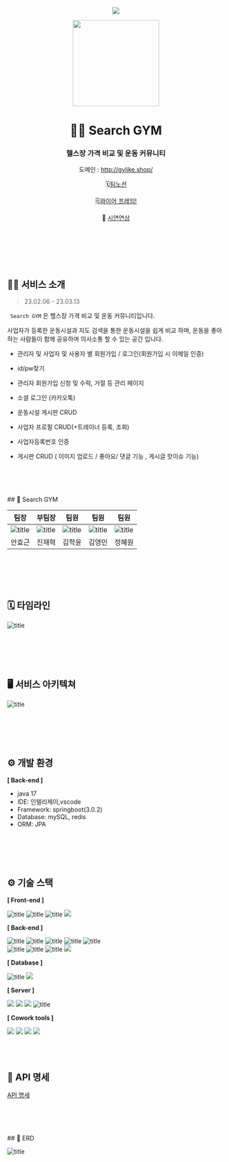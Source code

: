 <div align=center>
<a href="https://hits.seeyoufarm.com"><img src="https://hits.seeyoufarm.com/api/count/incr/badge.svg?url=https%3A%2F%2Fgithub.com%2Fallnight5%2Ffinal-8-team-project&count_bg=%2379C83D&title_bg=%23555555&icon=&icon_color=%23E7E7E7&title=hits&edge_flat=false"/></a>

<p align="center"><img src="https://velog.velcdn.com/images/wonizizi99/post/55ffb9b5-93b8-445c-bd4a-10aa325cf42b/image.png" height="200px" width="200px"></p>

# 💪🏻 Search GYM

### 헬스장 가격 비교 및 운동 커뮤니티

 도메인 : http://gylike.shop/

 🗓️[팀노션](https://season-blue-d29.notion.site/B-8-S-A-93d8a6935e49450abe525c205306928b)   


🗒️[와이어 프레임!](https://season-blue-d29.notion.site/8-88b88acda0314ae4a29e758e4e38faa5)   


🎥 [시연연상](https://www.youtube.com/watch?v=Gmp0cqkhPpA)   
</div>
</br>
</br>
</br>
</br>
</br>


## 💁‍♀️ 서비스 소개
>23.02.06 - 23.03.13

<code> Search GYM</code> 은 헬스장 가격 비교 및 운동 커뮤니티입니다.

사업자가 등록한  운동시설과 지도 검색을 통한 운동시설을 쉽게 비교 하며, 운동을 좋아하는 사람들이 함께 공유하며 의사소통 할 수 있는 공간 입니다. 

- 관리자 및 사업자 및 사용자 별 회원가입 / 로그인(회원가입 시 이메일 인증)
- id/pw찾기
- 관리자 회원가입 신청 및 수락, 거절 등 관리 페이지  
- 소셜 로그인 (카카오톡)
- 운동시설 게시판 CRUD
- 사업자 프로필 CRUD(+트레이너 등록,  조회) 
- 사업자등록번호 인증

- 게시판 CRUD ( 이미지 업로드 / 좋아요/ 댓글 기능 , 게시글 핫이슈 기능) 
</br>
</br>
</br>
</br>
## 👥 Search GYM

| 팀장 | 부팀장 | 팀원 | 팀원 | 팀원 |
| --- | --- | --- | --- | --- |
| ![title](https://velog.velcdn.com/images/wonizizi99/post/85498758-4d28-45f9-bf6a-f85a496592c5/image.png)  | ![title](https://velog.velcdn.com/images/wonizizi99/post/06f26573-df5d-491b-ae5b-bc077cf6fce6/image.jpeg)     | ![title](https://velog.velcdn.com/images/wonizizi99/post/36ee7f2d-bd28-48f8-8c4f-5c4076a38ee3/image.png)   |![title](https://velog.velcdn.com/images/wonizizi99/post/c3a81cdb-4bc7-4a58-b4bc-8c1feea33616/image.png)   |![title](https://velog.velcdn.com/images/wonizizi99/post/d19d38a5-1d14-4cb2-9352-230c4a663c3e/image.jpeg)    |
| 안효근 | 진재혁 | 김학윤 | 김영민|정혜원 |


</br>
</br>
</br>
</br>


## 🗓️ 타임라인 
![title](https://velog.velcdn.com/images/wonizizi99/post/f1f19117-fbc2-4237-9311-285e4a83de04/image.png)   


</br>
</br>
</br>
</br>

## 🖥️ 서비스 아키텍쳐

![title](https://velog.velcdn.com/images/wonizizi99/post/3f32d2fd-f94d-4162-aef8-68154bcc9410/image.png)   


</br>
</br>
</br>
</br>

## ⚙ 개발 환경
**[ Back-end ]**
- java 17
- IDE: 인텔리제이,vscode
- Framework: springboot(3.0.2)
- Database: mySQL, redis
- ORM: JPA
</br>
</br>
</br>
</br>

## ⚙ 기술 스택
**[ Front-end ]**

  ![title](https://camo.githubusercontent.com/47d8237d822743a0389cd64dbeffce5220d3237fb6fc15f480df19cbd4d3cb77/68747470733a2f2f696d672e736869656c64732e696f2f62616467652f48544d4c352d4533344632363f7374796c653d666f722d7468652d6261646765266c6f676f3d48544d4c35266c6f676f436f6c6f723d7768697465)   ![title](https://camo.githubusercontent.com/cb4472f9af9977db27f95300d3802acf99b3bd55e5596fe944be773754ddb6b2/68747470733a2f2f696d672e736869656c64732e696f2f62616467652f435353332d3135373242363f7374796c653d666f722d7468652d6261646765266c6f676f3d43535333266c6f676f436f6c6f723d7768697465)   ![title](https://camo.githubusercontent.com/f12073d90fdedbf5a585fe6a37b7ad1cfc125123b0ee80081d1e741109e628c4/68747470733a2f2f696d672e736869656c64732e696f2f62616467652f4a6176617363726970742d4637444631453f7374796c653d666f722d7468652d6261646765266c6f676f3d4a617661736372697074266c6f676f436f6c6f723d626c61636b) <img src="https://img.shields.io/badge/Bootstrap-7952B3?style=for-the-badge&logo=Bootstrap&logoColor=white">

**[ Back-end ]**

![title](https://camo.githubusercontent.com/6cbecd63a9a8f83ee186885c446938820ffa8304942a284ee6e1e2acb2bfd822/68747470733a2f2f696d672e736869656c64732e696f2f62616467652f6a6176612d2532334544384230302e7376673f7374796c653d666f722d7468652d6261646765266c6f676f3d6a617661266c6f676f436f6c6f723d7768697465)   ![title](https://camo.githubusercontent.com/4590c0af4aeb1b75233885f86e80c1da8cb2afd401173a40e41370f5cad5db20/68747470733a2f2f696d672e736869656c64732e696f2f62616467652f4a57542d626c61636b3f7374796c653d666f722d7468652d6261646765266c6f676f3d4a534f4e253230776562253230746f6b656e73)   ![title](https://camo.githubusercontent.com/071595b0fe0ac08046e2eddca8c6f64ae763a9380fea3df7e1aa174685a61a92/68747470733a2f2f696d672e736869656c64732e696f2f62616467652f477261646c652d3032333033412e7376673f7374796c653d666f722d7468652d6261646765266c6f676f3d477261646c65266c6f676f436f6c6f723d7768697465)   ![title](https://camo.githubusercontent.com/a2fdb686bf3f4bd26f142a4b60bde87647ff18e340d8251e0aea3fa551bb568e/68747470733a2f2f696d672e736869656c64732e696f2f62616467652f496e74656c6c694a494445412d3030303030302e7376673f7374796c653d666f722d7468652d6261646765266c6f676f3d696e74656c6c696a2d69646561266c6f676f436f6c6f723d7768697465)   ![title](https://camo.githubusercontent.com/02835d88679c41d5cc68d64e71cf1bd6105bdb86fb3d2f5c687182eb489ebf8c/68747470733a2f2f696d672e736869656c64732e696f2f62616467652f4a556e697420352d3030383843433f7374796c653d666f722d7468652d6261646765266c6f676f3d4a556e697435266c6f676f436f6c6f723d7768697465)   
![title](https://camo.githubusercontent.com/49f645b5e439b0d748424412207eae5748b81d77563f866d8528f60c66b669e1/68747470733a2f2f696d672e736869656c64732e696f2f62616467652f737072696e672d2532333644423333462e7376673f7374796c653d666f722d7468652d6261646765266c6f676f3d737072696e67266c6f676f436f6c6f723d7768697465)   ![title](https://camo.githubusercontent.com/3f5449a1053d7fe9026c4420e8e7c2603738ce854fb19d91ca63e4220d5757b9/68747470733a2f2f696d672e736869656c64732e696f2f62616467652f537072696e6720626f6f742d2532333644423333463f7374796c653d666f722d7468652d6261646765266c6f676f3d537072696e6720626f6f74266c6f676f436f6c6f723d7768697465)  ![title](https://camo.githubusercontent.com/31d7a7508419c8c5199275026d040e25f228670be46e761f79d7a9b2393e3005/68747470733a2f2f696d672e736869656c64732e696f2f62616467652f537072696e672064617461204a50412d2532333644423333462e7376673f7374796c653d666f722d7468652d6261646765266c6f676f3d537072696e672064617461204a5041266c6f676f436f6c6f723d7768697465)   <img src="https://img.shields.io/badge/Spring Security-6DB33F?style=for-the-badge&logo=Spring Security&logoColor=white">




    

**[ Database ]**

![title](https://camo.githubusercontent.com/663e1142feaef17538598597d537c3c4f0f8e2300d603cec31f85957deac9719/68747470733a2f2f696d672e736869656c64732e696f2f62616467652f52656469732d4630353133383f7374796c653d666f722d7468652d6261646765266c6f676f3d5265646973266c6f676f436f6c6f723d7768697465)   <img src="https://img.shields.io/badge/MySQL-4479A1?style=for-the-badge&logo=MySQL&logoColor=white">




**[ Server ]**

 <img src="https://img.shields.io/badge/Amazon EC2-FF9900?style=for-the-badge&logo=Amazon EC2&logoColor=white"> <img src="https://img.shields.io/badge/Amazon RDS-527FFF?style=for-the-badge&logo=Amazon RDS&logoColor=white">  <img src="https://img.shields.io/badge/Linux-FCC624?style=for-the-badge&logo=Linux&logoColor=white">  ![title](https://camo.githubusercontent.com/d559b6d36b66e09e647e68fe1fae157b2064c389ee4de2b3ab0f7078518e651d/68747470733a2f2f696d672e736869656c64732e696f2f62616467652f416d617a6f6e2053332d4630353133383f7374796c653d666f722d7468652d6261646765266c6f676f3d416d617a6f6e205333266c6f676f436f6c6f723d7768697465)   



**[ Cowork tools ]**
   
 <img src="https://img.shields.io/badge/Postman-FF6C37?style=for-the-badge&logo=Postman&logoColor=white"> <img src="https://img.shields.io/badge/Notion-000000?style=for-the-badge&logo=Notion&logoColor=white"> <img src="https://img.shields.io/badge/GitHub-181717?style=for-the-badge&logo=GitHub&logoColor=white"> <img src="https://img.shields.io/badge/Slack-4A154B?style=for-the-badge&logo=Slack&logoColor=white">
</br>
</br>
</br>
</br>

## 📃 API 명세

[API 명세](https://season-blue-d29.notion.site/9402f1fb9f1d4afcbc81384bd49a3915?v=96854cc0eb9e481faa19f971ba8a56c6)   

</br>
</br>
</br>
</br>
## 📌 ERD




![title](https://velog.velcdn.com/images/wonizizi99/post/9f1c5930-4d4d-44af-a806-273d6952d36f/image.png)   
</br>
</br>
